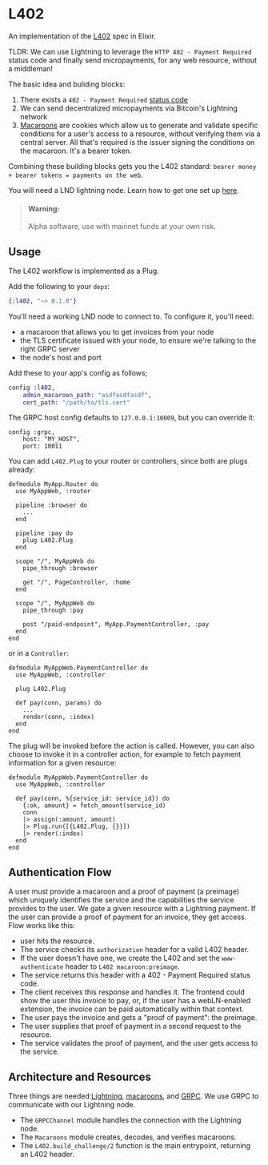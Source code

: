 # L402

An implementation of the [L402](https://docs.lightning.engineering/the-lightning-network/l402) spec in Elixir.

TLDR: We can use Lightning to leverage the `HTTP 402 - Payment Required` status code and finally send micropayments, for any web resource, without a middleman!

The basic idea and buliding blocks:
  1) There exists a `402 - Payment Required` [status code](https://developer.mozilla.org/en-US/docs/Web/HTTP/Status/402)
  1) We can send decentralized micropayments via Bitcoin's Lightning network
  1) [Macaroons](https://research.google/pubs/pub41892/) are cookies which allow us to generate and validate specific conditions for a user's access to a resource, without verifying them via a central server. All that's required is the issuer signing the conditions on the macaroon. It's a bearer token.

Combining these building blocks gets you the L402 standard:
`bearer money + bearer tokens = payments on the web`.

You will need a LND lightning node. Learn how to get one set up [here](./Lightning.md).

> #### Warning:
> Alpha software, use with mainnet funds at your own risk.

## Usage

The L402 workflow is implemented as a Plug.

Add the following to your `deps`:
```elixir
{:l402, "~> 0.1.0"}
```

You'll need a working LND node to connect to.
To configure it, you'll need:
- a macaroon that allows you to get invoices from your node
- the TLS certificate issued with your node, to ensure we're talking to the right GRPC server
- the node's host and port

Add these to your app's config as follows;
```elixir
config :l402,
    admin_macaroon_path: "asdfasdfasdf",
    cert_path: "/path/to/tls.cert"
```

The GRPC host config defaults to `127.0.0.1:10009`, but you can override it:

```
config :grpc,
    host: "MY_HOST",
    port: 10011
```

You can add `L402.Plug` to your router or controllers, since both are plugs already:

```
defmodule MyApp.Router do
  use MyAppWeb, :router

  pipeline :browser do
    ...
  end

  pipeline :pay do
    plug L402.Plug
  end

  scope "/", MyAppWeb do
    pipe_through :browser

    get "/", PageController, :home
  end

  scope "/", MyAppWeb do
    pipe_through :pay

    post "/paid-endpoint", MyApp.PaymentController, :pay
  end
end
```
or in a `Controller`:

```
defmodule MyAppWeb.PaymentController do
  use MyAppWeb, :controller

  plug L402.Plug

  def pay(conn, params) do
    ...
    render(conn, :index)
  end
end
```

The plug will be invoked before the action is called. However, you can also choose to invoke it in a controller action, for example to fetch payment information for a given resource:

```
defmodule MyAppWeb.PaymentController do
  use MyAppWeb, :controller

  def pay(conn, %{service_id: service_id}) do
    {:ok, amount} = fetch_amount(service_id)
    conn
    |> assign(:amount, amount)
    |> Plug.run([{L402.Plug, {}}])
    |> render(:index)
  end
end
```

## Authentication Flow

A user must provide a macaroon and a proof of payment (a preimage) which uniquely identifies the service and the capabilities the service provides to the user.
We gate a given resource with a Lightning payment. If the user can provide a proof of payment for an invoice, they get access.
Flow works like this:
   - user hits the resource.
   - The service checks its `authorization` header for a valid L402 header.
   - If the user doesn't have one, we create the L402 and set the `www-authenticate` header to `L402 macaroon:preimage`.
   - The service returns this header with a 402 - Payment Required status code.
   - The client receives this response and handles it. The frontend could show the user this invoice to pay, or, if the user has a webLN-enabled extension, the invoice can be paid automatically within that context.
   - The user pays the invoice and gets a "proof of payment": the preimage.
   - The user supplies that proof of payment in a second request to the resource.
   - The service validates the proof of payment, and the user gets access to the service.

## Architecture and Resources

Three things are needed:[Lightning](https://lightning.network/), [macaroons](https://github.com/lightningnetwork/lnd/blob/master/docs/macaroons.md), and [GRPC](https://grpc.io/). We use GRPC to communicate with our Lightning node.
- The `GRPCChannel` module handles the connection with the Lightning node.
- The `Macaroons` module creates, decodes, and verifies macaroons.
- The `L402.build_challenge/2` function is the main entrypoint, returning an L402 header.
